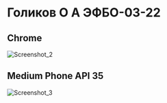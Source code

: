 # Голиков О А ЭФБО-03-22

## Chrome
![Screenshot_2](https://github.com/user-attachments/assets/8e195154-bf40-4a67-90c0-17f18a0c6c35)

## Medium Phone API 35
![Screenshot_3](https://github.com/user-attachments/assets/aee5e8f5-e4c4-44e4-b8ca-678895c630ce)
